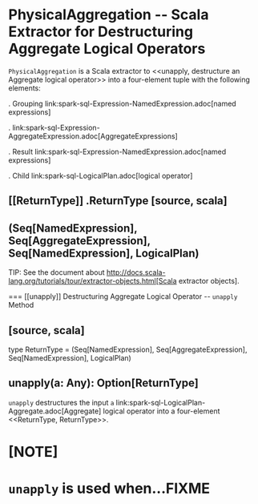 # PhysicalAggregation -- Scala Extractor for Destructuring Aggregate Logical Operators

`PhysicalAggregation` is a Scala extractor to <<unapply, destructure an Aggregate logical operator>> into a four-element tuple with the following elements:

. Grouping link:spark-sql-Expression-NamedExpression.adoc[named expressions]

. link:spark-sql-Expression-AggregateExpression.adoc[AggregateExpressions]

. Result link:spark-sql-Expression-NamedExpression.adoc[named expressions]

. Child link:spark-sql-LogicalPlan.adoc[logical operator]

[[ReturnType]]
.ReturnType
[source, scala]
----
(Seq[NamedExpression], Seq[AggregateExpression], Seq[NamedExpression], LogicalPlan)
----

TIP: See the document about http://docs.scala-lang.org/tutorials/tour/extractor-objects.html[Scala extractor objects].

=== [[unapply]] Destructuring Aggregate Logical Operator -- `unapply` Method

[source, scala]
----
type ReturnType =
  (Seq[NamedExpression], Seq[AggregateExpression], Seq[NamedExpression], LogicalPlan)

unapply(a: Any): Option[ReturnType]
----

`unapply` destructures the input `a` link:spark-sql-LogicalPlan-Aggregate.adoc[Aggregate] logical operator into a four-element <<ReturnType, ReturnType>>.

[NOTE]
====
`unapply` is used when...FIXME
====
